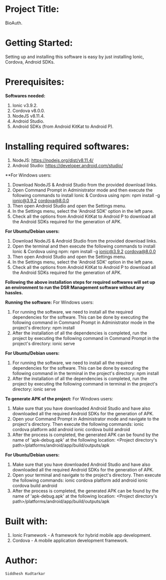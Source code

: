 # Project Title:

BioAuth.

# Getting Started:

Setting up and installing this software is easy by just installing Ionic, Cordova, Android SDKs.

# Prerequisites:

**Softwares needed:**
1.	Ionic v3.9.2.
2.	Cordova v8.0.0.
3.	NodeJS v8.11.4.
3.	Android Studio.
4.	Android SDKs (from Android KitKat to Android P).

# Installing required softwares:
1.	NodeJS: https://nodejs.org/dist/v8.11.4/
2.	Android Studio: https://developer.android.com/studio/

**For Windows users:
1.	Download NodeJS & Android Studio from the provided download links.
2.	Open Command Prompt in Administrator mode and then execute the following commands to install Ionic & Cordova using npm:
		npm install -g ionic@3.9.2 cordova@8.0.0
3.	Then open Android Studio and open the Settings menu.
4.	In the Settings menu, select the 'Android SDK' option in the left pane.
5.	Check all the options from Android KitKat to Android P to download all the Android SDKs required for the generation of APK.

**For Ubuntu/Debian users:**
1.	Download NodeJS & Android Studio from the provided download links.
2.	Open the terminal and then execute the following commands to install Ionic & Cordova using npm:
		npm install -g ionic@3.9.2 cordova@8.0.0
3.	Then open Android Studio and open the Settings menu.
4.	In the Settings menu, select the 'Android SDK' option in the left pane.
5.	Check all the options from Android KitKat to Android P to download all the Android SDKs required for the generation of APK.

**Following the above installation steps for required softwares will set up an environment to run the DSR Management software without any hassles.**

**Running the software:**
For Windows users:
1.	For running the software, we need to install all the required dependencies for the software. This can be done by executing the following command in Command Prompt in Administrator mode in the project's directory:
		npm install
2.	After the installation of all the dependencies is completed, run the project by executing the following command in Command Prompt in the project's directory:
		ionic serve

**For Ubuntu/Debian users:**
1.	For running the software, we need to install all the required dependencies for the software. This can be done by executing the following command in the terminal in the project's directory:
		npm install
2.	After the installation of all the dependencies is completed, run the project by executing the following command in terminal in the project's directory:
		ionic serve
		
**To generate APK of the project:**
For Windows users:
1.	Make sure that you have downloaded Android Studio and have also downloaded all the required Android SDKs for the generation of APK.
2.	Open your Command Prompt in Administrator mode and navigate to the project's directory. Then execute the following commands:
	ionic cordova platform add android
	ionic cordova build android
3.	After the process is completed, the generated APK can be found by the name of 'apk-debug.apk' at the following location:
	<Project directory's path>/platforms/android/app/build/outputs/apk

**For Ubuntu/Debian users:**
1.	Make sure that you have downloaded Android Studio and have also downloaded all the required Android SDKs for the generation of APK.
2.	Open your terminal and navigate to the project's directory. Then execute the following commands:
	ionic cordova platform add android
	ionic cordova build android
3.	After the process is completed, the generated APK can be found by the name of 'apk-debug.apk' at the following location:
	<Project directory's path>/platforms/android/app/build/outputs/apk

# Built with:

1.	Ionic Framework - A framework for hybrid mobile app development.
2.	Cordova - A mobile application development framework.

# Author:

    Siddhesh Kudtarkar
